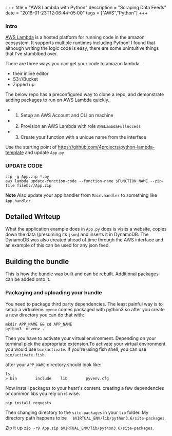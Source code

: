 +++
title = "AWS Lambda with Python"
description = "Scraping Data Feeds"
date = "2018-01-23T12:06:44-05:00"
tags = ["AWS","Python"]
+++


### Intro
[AWS Lambda](https://aws.amazon.com/lambda/) is a hosted platform for running code in the amazon ecosystem. It supports multiple runtimes including Python! I found that although writing the logic code is easy, there are some unintuitive things that I've stumblbed over.

There are three ways you can get your code to amazon lambda. 

- their inline editor 
- S3://Bucket 
- Zipped up 

The below repo has a preconfigured way to clone a repo, and demonstrate adding packages to run on AWS Lambda quickly.

- 1) Setup an AWS Account and CLI on machine 
- 2) Provision an AWS Lambda with role `AWSLambdaFullAccess` 
- 3) Create your function with a unique name from the interface



Use the starting point of https://github.com/4projects/python-lambda-template and update `App.py`


### UPDATE CODE 
```
zip -g App.zip *.py
aws lambda update-function-code --function-name $FUNCTION_NAME --zip-file fileb://App.zip
```


**Note** Also update your app handler from `Main.handler` to something like `App.handler`.


## Detailed Writeup

What the application example does in `App.py` does is visits a website, copies down the data (presuming its `json`) and inserts it in DynamoDB. The DynamoDB was also created ahead of time through the AWS interface and an example of this can be used for any json feed.


## Building the bundle

This is how the bundle was built and can be rebuilt. Additional packages can be added onto it. 

### Packaging and uploading your bundle

You need to package third party dependencies. The least painful way is to setup a virtualenv. `pyenv` comes packaged with python3 so after you create a new directory you can do that with:

```
mkdir APP_NAME && cd APP_NAME
python3 -m venv .
```

Then you have to activate your virtual environment. Depending on your terminal pick the appropriate extension.To activate your virtual environment   you would use `bin/activate`. If you're using fish shell, you can use `bin/activate.fish`.

after your `APP_NAME` directory should look like:

```
ls . 
> bin        include    lib        pyvenv.cfg
```

Now install packages to your heart's content. creating a few dependencies or common libs you rely on is wise.

`pip install requests`

Then changing directory to the `site-packages` in your `lib` folder. My directory path happens to be `  $VIRTUAL_ENV/lib/python3.6/site-packages`.

Zip it up `zip -r9 App.zip $VIRTUAL_ENV/lib/python3.6/site-packages`.

